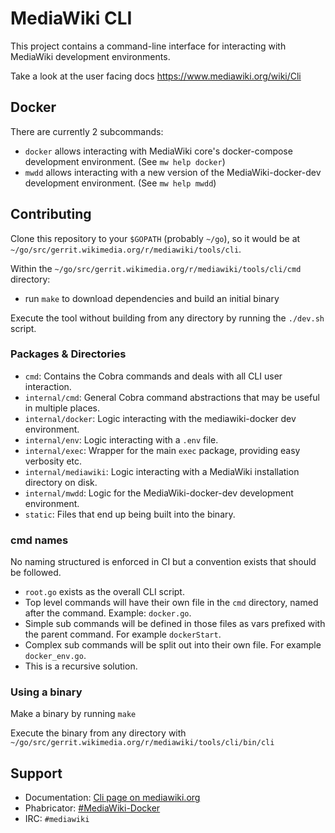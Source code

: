 # MediaWiki CLI

This project contains a command-line interface for interacting with MediaWiki
development environments.

Take a look at the user facing docs https://www.mediawiki.org/wiki/Cli

## Docker

There are currently 2 subcommands:

- `docker` allows interacting with MediaWiki core's docker-compose development environment. (See `mw help docker`)
- `mwdd` allows interacting with a new version of the MediaWiki-docker-dev development environment. (See `mw help mwdd`)

## Contributing

Clone this repository to your `$GOPATH` (probably `~/go`), so it would be at
`~/go/src/gerrit.wikimedia.org/r/mediawiki/tools/cli`.

Within the `~/go/src/gerrit.wikimedia.org/r/mediawiki/tools/cli/cmd` directory:

- run `make` to download dependencies and build an initial binary

Execute the tool without building from any directory by running the `./dev.sh` script.

### Packages & Directories

- `cmd`: Contains the Cobra commands and deals with all CLI user interaction.
- `internal/cmd`: General Cobra command abstractions that may be useful in multiple places.
- `internal/docker`: Logic interacting with the mediawiki-docker dev environment.
- `internal/env`: Logic interacting with a `.env` file.
- `internal/exec`: Wrapper for the main `exec` package, providing easy verbosity etc.
- `internal/mediawiki`: Logic interacting with a MediaWiki installation directory on disk.
- `internal/mwdd`: Logic for the MediaWiki-docker-dev development environment.
- `static`: Files that end up being built into the binary.

### cmd names

No naming structured is enforced in CI but a convention exists that should be followed.

- `root.go` exists as the overall CLI script.
- Top level commands will have their own file in the `cmd` directory, named after the command. Example: `docker.go`.
- Simple sub commands will be defined in those files as vars prefixed with the parent command. For example `dockerStart`.
- Complex sub commands will be split out into their own file. For example `docker_env.go`.
- This is a recursive solution.

### Using a binary

Make a binary by running `make`

Execute the binary from any directory with `~/go/src/gerrit.wikimedia.org/r/mediawiki/tools/cli/bin/cli`

## Support

- Documentation: [Cli page on mediawiki.org](https://www.mediawiki.org/wiki/Cli)
- Phabricator: [#MediaWiki-Docker](https://phabricator.wikimedia.org/project/view/4585/)
- IRC: `#mediawiki`
